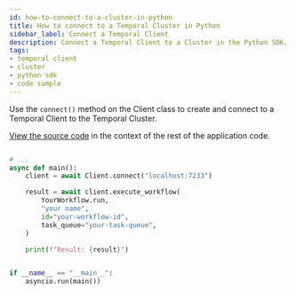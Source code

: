 ```yaml
---
id: how-to-connect-to-a-cluster-in-python
title: How to connect to a Temporal Cluster in Python
sidebar_label: Connect a Temporal Client
description: Connect a Temporal Client to a Cluster in the Python SDK.
tags:
- temporal client
- cluster
- python sdk
- code sample
---
```


<!-- DO NOT EDIT THIS FILE DIRECTLY.
THIS FILE IS GENERATED from https://github.com/temporalio/documentation/blob/main/sample-apps/python/your_app/run_workflow_dacx.py. -->

Use the `connect()` method on the Client class to create and connect to a Temporal Client to the Temporal Cluster.

<div class="copycode-notice-container"><a href="https://github.com/temporalio/documentation/blob/main/sample-apps/python/your_app/run_workflow_dacx.py">View the source code</a> in the context of the rest of the application code.</div>

```python

# ...
async def main():
    client = await Client.connect("localhost:7233")

    result = await client.execute_workflow(
        YourWorkflow.run,
        "your name",
        id="your-workflow-id",
        task_queue="your-task-queue",
    )

    print(f"Result: {result}")


if __name__ == "__main__":
    asyncio.run(main())
```


